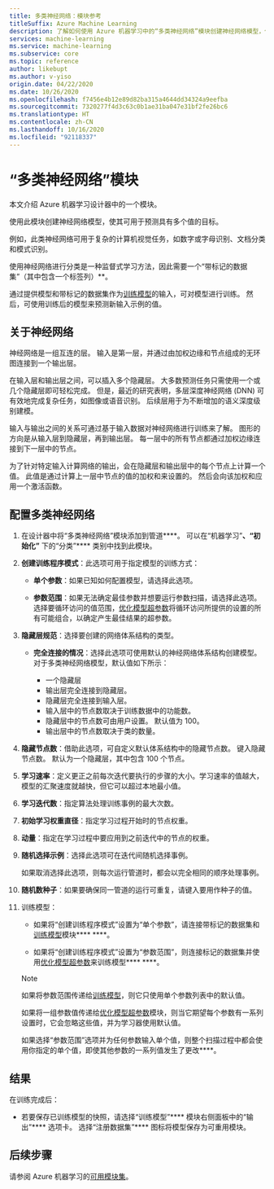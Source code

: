 ```yaml
---
title: 多类神经网络：模块参考
titleSuffix: Azure Machine Learning
description: 了解如何使用 Azure 机器学习中的“多类神经网络”模块创建神经网络模型，使其可用于预测具有多个值的目标。
services: machine-learning
ms.service: machine-learning
ms.subservice: core
ms.topic: reference
author: likebupt
ms.author: v-yiso
origin.date: 04/22/2020
ms.date: 10/26/2020
ms.openlocfilehash: f7456e4b12e89d82ba315a4644dd34324a9eefba
ms.sourcegitcommit: 7320277f4d3c63c0b1ae31ba047e31bf2fe26bc6
ms.translationtype: HT
ms.contentlocale: zh-CN
ms.lasthandoff: 10/16/2020
ms.locfileid: "92118337"
---
```

# <a name="multiclass-neural-network-module"></a>“多类神经网络”模块

本文介绍 Azure 机器学习设计器中的一个模块。

使用此模块创建神经网络模型，使其可用于预测具有多个值的目标。 

例如，此类神经网络可用于复杂的计算机视觉任务，如数字或字母识别、文档分类和模式识别。

使用神经网络进行分类是一种监督式学习方法，因此需要一个“带标记的数据集”（其中包含一个标签列）**。

通过提供模型和带标记的数据集作为[训练模型](./train-model.md)的输入，可对模型进行训练。 然后，可使用训练后的模型来预测新输入示例的值。  

## <a name="about-neural-networks"></a>关于神经网络

神经网络是一组互连的层。 输入是第一层，并通过由加权边缘和节点组成的无环图连接到一个输出层。

在输入层和输出层之间，可以插入多个隐藏层。 大多数预测任务只需使用一个或几个隐藏层即可轻松完成。 但是，最近的研究表明，多层深度神经网络 (DNN) 可有效地完成复杂任务，如图像或语音识别。 后续层用于为不断增加的语义深度级别建模。

输入与输出之间的关系可通过基于输入数据对神经网络进行训练来了解。 图形的方向是从输入层到隐藏层，再到输出层。 每一层中的所有节点都通过加权边缘连接到下一层中的节点。

为了针对特定输入计算网络的输出，会在隐藏层和输出层中的每个节点上计算一个值。 此值是通过计算上一层中节点的值的加权和来设置的。 然后会向该加权和应用一个激活函数。

## <a name="configure-multiclass-neural-network"></a>配置多类神经网络

1. 在设计器中将“多类神经网络”模块添加到管道****。 可以在“机器学习”****、“初始化”**** 下的“分类”**** 类别中找到此模块。

2. **创建训练程序模式**：此选项可用于指定模型的训练方式：

    - **单个参数**：如果已知如何配置模型，请选择此选项。

    - **参数范围**：如果无法确定最佳参数并想要运行参数扫描，请选择此选项。 选择要循环访问的值范围，[优化模型超参数](tune-model-hyperparameters.md)将循环访问所提供的设置的所有可能组合，以确定产生最佳结果的超参数。  

3. **隐藏层规范**：选择要创建的网络体系结构的类型。

    - **完全连接的情况**：选择此选项可使用默认的神经网络体系结构创建模型。 对于多类神经网络模型，默认值如下所示：

        - 一个隐藏层
        - 输出层完全连接到隐藏层。
        - 隐藏层完全连接到输入层。
        - 输入层中的节点数取决于训练数据中的功能数。
        - 隐藏层中的节点数可由用户设置。 默认值为 100。
        - 输出层中的节点数取决于类的数量。
  
   

5. **隐藏节点数**：借助此选项，可自定义默认体系结构中的隐藏节点数。 键入隐藏节点数。 默认为一个隐藏层，其中包含 100 个节点。

6. **学习速率**：定义更正之前每次迭代要执行的步骤的大小。学习速率的值越大，模型的汇聚速度就越快，但它可以超过本地最小值。

7. **学习迭代数**：指定算法处理训练事例的最大次数。

8. **初始学习权重直径**：指定学习过程开始时的节点权重。

9. **动量**：指定在学习过程中要应用到之前迭代中的节点的权重。
  
11. **随机选择示例**：选择此选项可在迭代间随机选择事例。

    如果取消选择此选项，则每次运行管道时，都会以完全相同的顺序处理事例。

12. **随机数种子**：如果要确保同一管道的运行可重复，请键入要用作种子的值。

14. 训练模型：

    + 如果将“创建训练程序模式”设置为“单个参数”，请连接带标记的数据集和[训练模型](train-model.md)模块**** ****。  
  
    + 如果将“创建训练程序模式”设置为“参数范围”，则连接标记的数据集并使用[优化模型超参数](tune-model-hyperparameters.md)来训练模型**** ****。  
  
    > [!NOTE]
    > 
    > 如果将参数范围传递给[训练模型](train-model.md)，则它只使用单个参数列表中的默认值。  
    > 
    > 如果将一组参数值传递给[优化模型超参数](tune-model-hyperparameters.md)模块，则当它期望每个参数有一系列设置时，它会忽略这些值，并为学习器使用默认值。  
    > 
    > 如果选择“参数范围”选项并为任何参数输入单个值，则整个扫描过程中都会使用你指定的单个值，即使其他参数的一系列值发生了更改****。  
  

## <a name="results"></a>结果

在训练完成后：

- 若要保存已训练模型的快照，请选择“训练模型”**** 模块右侧面板中的“输出”**** 选项卡。 选择“注册数据集”**** 图标将模型保存为可重用模块。

## <a name="next-steps"></a>后续步骤

请参阅 Azure 机器学习的[可用模块集](module-reference.md)。 